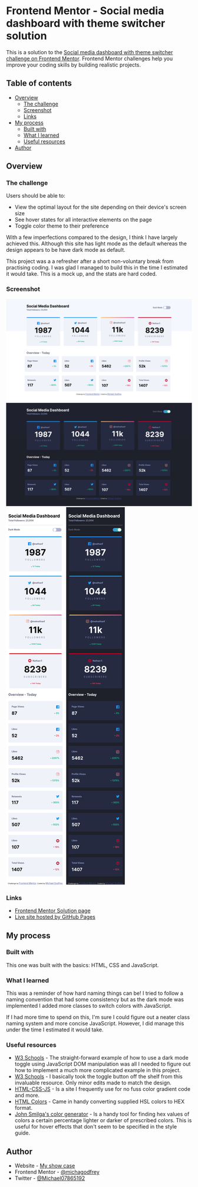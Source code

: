# Frontend Mentor - Social media dashboard with theme switcher solution

This is a solution to the [Social media dashboard with theme switcher challenge on Frontend Mentor](https://www.frontendmentor.io/challenges/social-media-dashboard-with-theme-switcher-6oY8ozp_H). Frontend Mentor challenges help you improve your coding skills by building realistic projects.

## Table of contents

- [Overview](#overview)
  - [The challenge](#the-challenge)
  - [Screenshot](#screenshot)
  - [Links](#links)
- [My process](#my-process)
  - [Built with](#built-with)
  - [What I learned](#what-i-learned)
  - [Useful resources](#useful-resources)
- [Author](#author)

## Overview

### The challenge

Users should be able to:

- View the optimal layout for the site depending on their device's screen size
- See hover states for all interactive elements on the page
- Toggle color theme to their preference

With a few imperfections compared to the design, I think I have largely achieved this. Although this site has light mode as the default whereas the design appears to be have dark mode as default.

This project was a a refresher after a short non-voluntary break from practising coding. I was glad I managed to build this in the time I estimated it would take. This is a mock up, and the stats are hard coded.

### Screenshot

![Desktop light mode](/screenshots/social-media-dashboard-desktop.png)
![Desktop dark mode](/screenshots/social-media-dashboard-desktop-dark.png)
![Mobile light mode](/screenshots/social-media-dashboard-mobile.png)
![Mobile dark mode](/screenshots/social-media-dashboard-mobile-dark.png)

### Links

- [Frontend Mentor Solution page](https://www.frontendmentor.io/challenges/social-media-dashboard-with-theme-switcher-6oY8ozp_H/hub/mock-dashboard-with-dark-mode-switch-built-with-html-css-and-js-FNkEfXY5fu)
- [Live site hosted by GitHub Pages](https://michagodfrey.github.io/dashboard-with-dark-mode/)

## My process

### Built with

This one was built with the basics: HTML, CSS and JavaScript.

### What I learned

This was a reminder of how hard naming things can be! I tried to follow a naming convention that had some consistency but as the dark mode was implemented I added more classes to switch colors with JavaScript.

If I had more time to spend on this, I'm sure I could figure out a neater class naming system and more concise JavaScript. However, I did manage this under the time I estimated it would take.

### Useful resources

- [W3 Schools](https://www.w3schools.com/howto/howto_js_toggle_dark_mode.asp) - The straight-forward example of how to use a dark mode toggle using JavaScript DOM manipulation was all I needed to figure out how to implement a much more complicated example in this project.
- [W3 Schools](https://www.w3schools.com/howto/tryit.asp?filename=tryhow_css_switch ) - I basically took the toggle button off the shelf from this invaluable resource. Only minor edits made to match the design.
- [HTML-CSS-JS](https://html-css-js.com/css/generator/gradient/) - Is a site I frequently use for no fuss color gradient code and more.
- [HTML Colors](https://htmlcolors.com/hsl-to-hex) - Came in handy converting supplied HSL colors to HEX format.
- [John Smilga's color generator](https://react-projects-9-color-generator.netlify.app/) - Is a handy tool for finding hex values of colors a certain percentage lighter or darker of prescribed colors. This is useful for hover effects that don't seem to be specified in the style guide.

## Author

- Website - [My show case](https://michagodfrey.github.io/)
- Frontend Mentor - [@michagodfrey](https://www.frontendmentor.io/profile/michagodfrey)
- Twitter - [@Michael07865192](https://twitter.com/Michael07865192)
